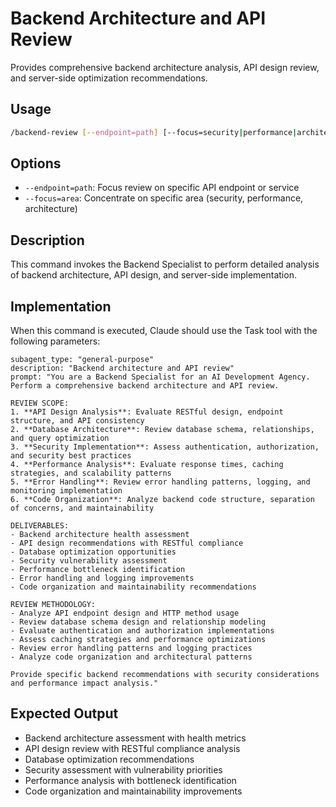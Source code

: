 # Backend Architecture and API Review

Provides comprehensive backend architecture analysis, API design review, and server-side optimization recommendations.

## Usage
```bash
/backend-review [--endpoint=path] [--focus=security|performance|architecture]
```

## Options
- `--endpoint=path`: Focus review on specific API endpoint or service
- `--focus=area`: Concentrate on specific area (security, performance, architecture)

## Description
This command invokes the Backend Specialist to perform detailed analysis of backend architecture, API design, and server-side implementation.

## Implementation

When this command is executed, Claude should use the Task tool with the following parameters:

```
subagent_type: "general-purpose"
description: "Backend architecture and API review"
prompt: "You are a Backend Specialist for an AI Development Agency. Perform a comprehensive backend architecture and API review.

REVIEW SCOPE:
1. **API Design Analysis**: Evaluate RESTful design, endpoint structure, and API consistency
2. **Database Architecture**: Review database schema, relationships, and query optimization
3. **Security Implementation**: Assess authentication, authorization, and security best practices
4. **Performance Analysis**: Evaluate response times, caching strategies, and scalability patterns
5. **Error Handling**: Review error handling patterns, logging, and monitoring implementation
6. **Code Organization**: Analyze backend code structure, separation of concerns, and maintainability

DELIVERABLES:
- Backend architecture health assessment
- API design recommendations with RESTful compliance
- Database optimization opportunities
- Security vulnerability assessment
- Performance bottleneck identification
- Error handling and logging improvements
- Code organization and maintainability recommendations

REVIEW METHODOLOGY:
- Analyze API endpoint design and HTTP method usage
- Review database schema design and relationship modeling
- Evaluate authentication and authorization implementations
- Assess caching strategies and performance optimizations
- Review error handling patterns and logging practices
- Analyze code organization and architectural patterns

Provide specific backend recommendations with security considerations and performance impact analysis."
```

## Expected Output
- Backend architecture assessment with health metrics
- API design review with RESTful compliance analysis
- Database optimization recommendations
- Security assessment with vulnerability priorities
- Performance analysis with bottleneck identification
- Code organization and maintainability improvements
